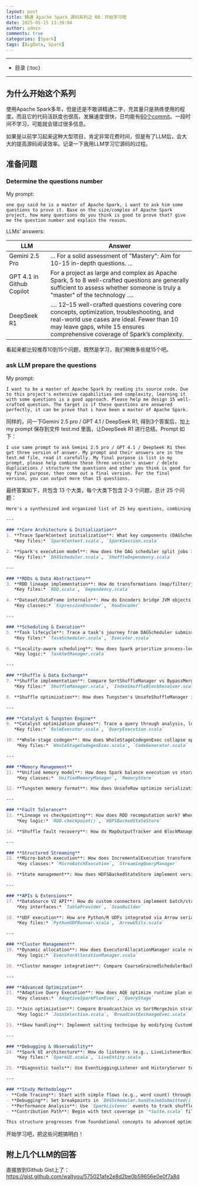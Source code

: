 ```yaml
---
layout: post
title: 精通 Apache Spark 源码系列之 00：开始学习吧
date: 2025-05-15 13:39:04
author: admin
comments: true
categories: [Spark]
tags: [BigData, Spark]
---
```


<!-- more -->

---

* 目录
{:toc}
---

## 为什么开始这个系列

使用Apache Spark多年，但是还是不敢讲精通二字，充其量只是熟练使用的程度。而且它的代码活跃度也很高，发展速度很快，日均能有[60个commit](https://github.com/apache/spark/graphs/commit-activity)。一段时间不学习，可能就会错过很多信息。

如果是以前学习起来这种大型项目，肯定非常花费时间，但是有了LLM后，会大大的提高源码阅读效率。记录一下我用LLM学习它源码的过程。


## 准备问题

### Determine the questions number

My prompt:

```text
one guy said he is a master of Apache Spark, i want to ask him some questions to prove it. Base on the size/complex of Apache Spark project, how many questions do you think is good to prove that? give me the question number and explain the reason.
```

LLMs' answers:

| LLM                            | Answer                          | 
|---------------------|-----------------------------------------|
| Gemini 2.5 Pro| ... For a solid assessment of "Mastery": Aim for 10-15 in-depth questions. ...|
| GPT 4.1 in Github Copilot | For a project as large and complex as Apache Spark, 5 to 8 well-crafted questions are generally sufficient to assess whether someone is truly a "master" of the technology ....|
| DeepSeek R1 | .... 12–15 well-crafted questions covering core concepts, optimization, troubleshooting, and real-world use cases are ideal. Fewer than 10 may leave gaps, while 15 ensures comprehensive coverage of Spark’s complexity. |


看起来都比较推荐10到15个问题，既然是学习，我们稍微多些就15个吧。

### ask LLM prepare the questions

My prompt:

```text
I want to be a master of Apache Spark by reading its source code. Due to this project's extensive capabilities and complexity, learning it with some questions is a good approach. Please help me design 15 well-crafted question. The target is if these questions are answered perfectly, it can be prove that i have been a master of Apache Spark.
```

同样的，问一下Gemini 2.5 pro / GPT 4.1 / DeepSeek R1, 得到3个答案后，加上my prompt 保存到文件 test.md 里面，让DeepSeek R1 进行总结。Prompt 如下：

```text
I use same prompt to ask Gemini 2.5 pro / GPT 4.1 / DeepSeek R1 then get three version of answer. My prompt and their answers are in the test.md file, read it carefully. My final purpose is list in my prompt, please help combine these three version's answer / delete duplications / structure the questions and other you think is good for my final purpose, then come out a final version. For the final version, you can output more than 15 questions.
```

最终答案如下，共包含 13 个大类，每个大类下包含 2-3 个问题，总计 25 个问题：


```markdown
Here's a synthesized and organized list of 25 key questions, combining the strengths of all three versions while eliminating redundancy and grouping by logical themes:

---

### **Core Architecture & Initialization**
1. **Trace SparkContext initialization**: What key components (DAGScheduler, TaskScheduler, SchedulerBackend) are created, and how do they interact with cluster managers (YARN/Kubernetes/Standalone)?  
   *Key files:* `SparkContext.scala`, `SparkSession.scala`

2. **Spark's execution model**: How does the DAG scheduler split jobs into stages using shuffle dependencies? Explain stage boundary determination.  
   *Key files:* `DAGScheduler.scala`, `ShuffleDependency.scala`

---

### **RDDs & Data Abstractions**
3. **RDD lineage implementation**: How do transformations (map/filter/join) create lineage chains? Compare narrow vs wide dependencies in code.  
   *Key files:* `RDD.scala`, `Dependency.scala`

4. **Dataset/DataFrame internals**: How do Encoders bridge JVM objects to Tungsten's memory format?  
   *Key classes:* `ExpressionEncoder`, `RowEncoder`

---

### **Scheduling & Execution**
5. **Task lifecycle**: Trace a task's journey from DAGScheduler submission to Executor execution (including TaskRunner and BlockManager interaction).  
   *Key files:* `TaskScheduler.scala`, `Executor.scala`

6. **Locality-aware scheduling**: How does Spark prioritize process-local > node-local > rack-local tasks?  
   *Key logic:* `TaskSetManager.scala`

---

### **Shuffle & Data Exchange**
7. **Shuffle implementation**: Compare SortShuffleManager vs BypassMergeSortShuffleManager. How do ShuffleWriter/ShuffleReader handle data?  
   *Key files:* `ShuffleManager.scala`, `IndexShuffleBlockResolver.scala`

8. **Shuffle optimization**: How does Tungsten's UnsafeShuffleManager improve performance through off-heap memory and cache-aware sorting?

---

### **Catalyst & Tungsten Engine**
9. **Catalyst optimization phases**: Trace a query through analysis, logical optimization (e.g., predicate pushdown), physical planning, and code generation.  
   *Key files:* `RuleExecutor.scala`, `QueryExecution.scala`

10. **Whole-stage codegen**: How does WholeStageCodegenExec collapse operator trees into single functions?  
    *Key files:* `WholeStageCodegenExec.scala`, `CodeGenerator.scala`

---

### **Memory Management**
11. **Unified memory model**: How does Spark balance execution vs storage memory? Trace spill-to-disk logic in ExternalSorter.  
    *Key classes:* `UnifiedMemoryManager`, `MemoryStore`

12. **Tungsten memory format**: How does UnsafeRow optimize serialization/deserialization? Compare to Java object overhead.

---

### **Fault Tolerance**
13. **Lineage vs checkpointing**: How does RDD recomputation work? When does lineage truncation occur in Structured Streaming?  
    *Key logic:* `RDD.checkpoint()`, `HDFSBackedStateStore`

14. **Shuffle fault recovery**: How do MapOutputTracker and BlockManager handle lost shuffle data during executor failures?

---

### **Structured Streaming**
15. **Micro-batch execution**: How does IncrementalExecution transform streaming queries into batches?  
    *Key classes:* `MicroBatchExecution`, `StreamingQueryManager`

16. **State management**: How does HDFSBackedStateStore implement versioned key-value storage?

---

### **APIs & Extensions**
17. **DataSource V2 API**: How do custom connectors implement batch/streaming reads?  
    *Key interfaces:* `TableProvider`, `ScanBuilder`

18. **UDF execution**: How are Python/R UDFs integrated via Arrow serialization?  
    *Key files:* `PythonUDFRunner.scala`, `ArrowUtils.scala`

---

### **Cluster Management**
19. **Dynamic allocation**: How does ExecutorAllocationManager scale resources based on task backlog?  
    *Key logic:* `ExecutorAllocationManager.scala`

20. **Cluster manager integration**: Compare CoarseGrainedSchedulerBackend implementations for YARN vs Kubernetes.

---

### **Advanced Optimization**
21. **Adaptive Query Execution**: How does AQE optimize runtime plan using shuffle statistics (Spark 3+)?  
    *Key classes:* `AdaptiveSparkPlanExec`, `QueryStage`

22. **Join optimization**: Compare BroadcastJoin vs SortMergeJoin strategies. How is broadcast threshold determined?  
    *Key logic:* `JoinSelection.scala`, `BroadcastExchangeExec.scala`

23. **Skew handling**: Implement salting technique by modifying CustomPartitioner and AQE configurations.

---

### **Debugging & Observability**
24. **Spark UI architecture**: How do listeners (e.g., LiveListenerBus) collect metrics for web UI?  
    *Key files:* `SparkUI.scala`, `LiveEntity.scala`

25. **Diagnostic tools**: Use EventLoggingListener and HistoryServer to analyze performance bottlenecks.

---

### **Study Methodology**
- **Code Tracing**: Start with simple flows (e.g., word count) through `SparkContext.runJob()`
- **Debugging**: Set breakpoints in `DAGScheduler.handleJobSubmitted()` and `Executor.TaskRunner.run()`
- **Performance Analysis**: Use `SparkListener` events to track shuffle write/read metrics
- **Contribution Path**: Begin with test coverage in `*Suite.scala` files before modifying core logic

This structure progresses from foundational concepts to advanced optimizations, combining implementation details from all three sources while maintaining logical flow. Each question requires diving into specific subsystems and cross-referencing architectural documentation.
```

开始学习吧，把这些问题搞明白！



## 附上几个LLM的回答

直接放到Github Gist上了：https://gist.github.com/waltyou/575021afe2e8d2be0b59656e0e0f7a8d
